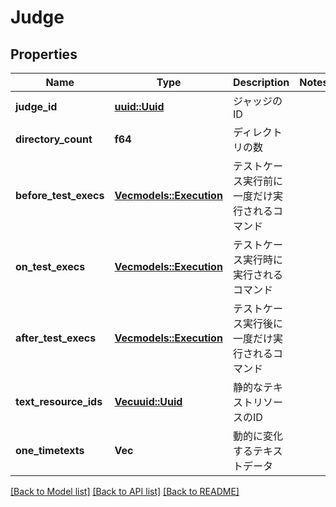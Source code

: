 # Judge

## Properties

Name | Type | Description | Notes
------------ | ------------- | ------------- | -------------
**judge_id** | [**uuid::Uuid**](uuid::Uuid.md) | ジャッジのID | 
**directory_count** | **f64** | ディレクトリの数 | 
**before_test_execs** | [**Vec<models::Execution>**](Execution.md) | テストケース実行前に一度だけ実行されるコマンド | 
**on_test_execs** | [**Vec<models::Execution>**](Execution.md) | テストケース実行時に実行されるコマンド | 
**after_test_execs** | [**Vec<models::Execution>**](Execution.md) | テストケース実行後に一度だけ実行されるコマンド | 
**text_resource_ids** | [**Vec<uuid::Uuid>**](uuid::Uuid.md) | 静的なテキストリソースのID | 
**one_timetexts** | **Vec<String>** | 動的に変化するテキストデータ | 

[[Back to Model list]](../README.md#documentation-for-models) [[Back to API list]](../README.md#documentation-for-api-endpoints) [[Back to README]](../README.md)



